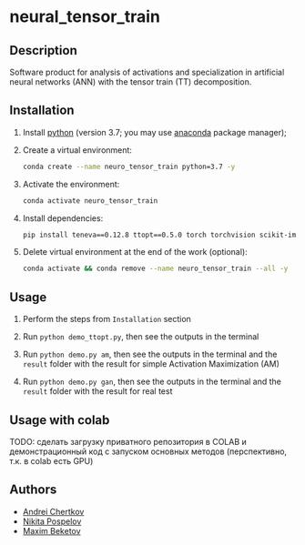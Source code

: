 # neural_tensor_train


## Description

Software product for analysis of activations and specialization in artificial neural networks (ANN) with the tensor train (TT) decomposition.


## Installation

1. Install [python](https://www.python.org) (version 3.7; you may use [anaconda](https://www.anaconda.com) package manager);

2. Create a virtual environment:
    ```bash
    conda create --name neuro_tensor_train python=3.7 -y
    ```

3. Activate the environment:
    ```bash
    conda activate neuro_tensor_train
    ```

4. Install dependencies:
    ```bash
    pip install teneva==0.12.8 ttopt==0.5.0 torch torchvision scikit-image matplotlib PyYAML jupyterlab
    ```

5. Delete virtual environment at the end of the work (optional):
    ```bash
    conda activate && conda remove --name neuro_tensor_train --all -y
    ```


## Usage

1. Perform the steps from `Installation` section

2. Run `python demo_ttopt.py`, then see the outputs in the terminal

3. Run `python demo.py am`, then see the outputs in the terminal and the `result` folder with the result for simple Activation Maximization (AM)

4. Run `python demo.py gan`, then see the outputs in the terminal and the `result` folder with the result for real test


## Usage with colab

TODO: сделать загрузку приватного репозитория в COLAB и демонстрационный код с запуском основных методов (перспективно, т.к. в colab есть GPU)


## Authors

- [Andrei Chertkov](https://github.com/AndreiChertkov)
- [Nikita Pospelov](???)
- [Maxim Beketov](https://github.com/bekemax)
